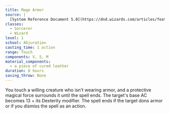 ```yaml
---
title: Mage Armor
source: |
  [System Reference Document 5.0](https://dnd.wizards.com/articles/features/systems-reference-document-srd)
classes:
  - Sorcerer
  - Wizard
level: 1
school: Abjuration
casting_time: 1 action
range: Touch
components: V, S, M
material_components:
  - a piece of cured leather
duration: 8 hours
saving_throw: None
---
```


You touch a willing creature who isn't wearing armor, and a protective magical force surrounds it until the spell ends. The target's base AC becomes 13 + its Dexterity modifier. The spell ends if the target dons armor or if you dismiss the spell as an action.
